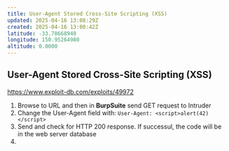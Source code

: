 ```yaml
---
title: User-Agent Stored Cross-Site Scripting (XSS)
updated: 2025-04-16 13:08:29Z
created: 2025-04-16 13:00:42Z
latitude: -33.78668940
longitude: 150.95264980
altitude: 0.0000
---
```


## User-Agent Stored Cross-Site Scripting (XSS)
https://www.exploit-db.com/exploits/49972

1. Browse to URL and then in **BurpSuite** send GET request to Intruder
2. Change the User-Agent field with:
`User-Agent: <script>alert(42)</script>`
3. Send and check for HTTP 200 response. If successul, the code will be in the web server database
4. 